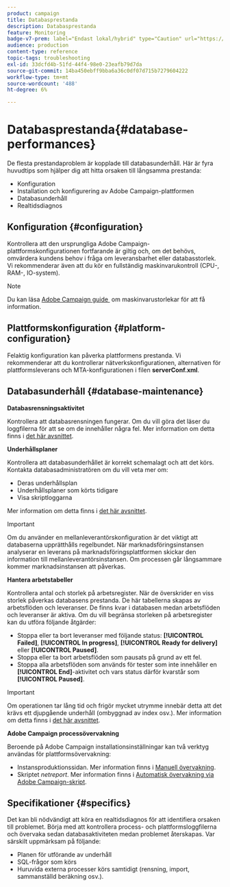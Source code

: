 ```yaml
---
product: campaign
title: Databasprestanda
description: Databasprestanda
feature: Monitoring
badge-v7-prem: label="Endast lokal/hybrid" type="Caution" url="https://experienceleague.adobe.com/docs/campaign-classic/using/installing-campaign-classic/architecture-and-hosting-models/hosting-models-lp/hosting-models.html?lang=sv" tooltip="Gäller endast lokala och hybrida driftsättningar"
audience: production
content-type: reference
topic-tags: troubleshooting
exl-id: 33dcfd4b-51fd-44f4-98e0-23eafb79d7da
source-git-commit: 14ba450ebff9bba6a36c0df07d715b7279604222
workflow-type: tm+mt
source-wordcount: '488'
ht-degree: 6%

---
```


# Databasprestanda{#database-performances}



De flesta prestandaproblem är kopplade till databasunderhåll. Här är fyra huvudtips som hjälper dig att hitta orsaken till långsamma prestanda:

* Konfiguration
* Installation och konfigurering av Adobe Campaign-plattformen
* Databasunderhåll
* Realtidsdiagnos

## Konfiguration {#configuration}

Kontrollera att den ursprungliga Adobe Campaign-plattformskonfigurationen fortfarande är giltig och, om det behövs, omvärdera kundens behov i fråga om leveransbarhet eller databasstorlek. Vi rekommenderar även att du kör en fullständig maskinvarukontroll (CPU-, RAM-, IO-system).

>[!NOTE]
>
>Du kan läsa [Adobe Campaign guide &#x200B;](https://helpx.adobe.com/se/campaign/kb/hardware-sizing-guide.html) om maskinvarustorlekar för att få information.

## Plattformskonfiguration {#platform-configuration}

Felaktig konfiguration kan påverka plattformens prestanda. Vi rekommenderar att du kontrollerar nätverkskonfigurationen, alternativen för plattformsleverans och MTA-konfigurationen i filen **serverConf.xml**.

## Databasunderhåll {#database-maintenance}

**Databasrensningsaktivitet**

Kontrollera att databasrensningen fungerar. Om du vill göra det läser du loggfilerna för att se om de innehåller några fel. Mer information om detta finns i [det här avsnittet](../../production/using/database-cleanup-workflow.md).

**Underhållsplaner**

Kontrollera att databasunderhållet är korrekt schemalagt och att det körs. Kontakta databasadministratören om du vill veta mer om:

* Deras underhållsplan
* Underhållsplaner som körts tidigare
* Visa skriptloggarna

Mer information om detta finns i [det här avsnittet](../../production/using/recommendations.md).

>[!IMPORTANT]
>
>Om du använder en mellanleverantörskonfiguration är det viktigt att databaserna upprätthålls regelbundet. När marknadsföringsinstansen analyserar en leverans på marknadsföringsplattformen skickar den information till mellanleverantörsinstansen. Om processen går långsammare kommer marknadsinstansen att påverkas.

**Hantera arbetstabeller**

Kontrollera antal och storlek på arbetsregister. När de överskrider en viss storlek påverkas databasens prestanda. De här tabellerna skapas av arbetsflöden och leveranser. De finns kvar i databasen medan arbetsflöden och leveranser är aktiva. Om du vill begränsa storleken på arbetsregister kan du utföra följande åtgärder:

* Stoppa eller ta bort leveranser med följande status: **[!UICONTROL Failed]**, **[!UICONTROL In progress]**, **[!UICONTROL Ready for delivery]** eller **[!UICONTROL Paused]**.
* Stoppa eller ta bort arbetsflöden som pausats på grund av ett fel.
* Stoppa alla arbetsflöden som används för tester som inte innehåller en **[!UICONTROL End]**-aktivitet och vars status därför kvarstår som **[!UICONTROL Paused]**.

>[!IMPORTANT]
>
>Om operationen tar lång tid och frigör mycket utrymme innebär detta att det krävs ett djupgående underhåll (ombyggnad av index osv.). Mer information om detta finns i [det här avsnittet](../../production/using/recommendations.md).

**Adobe Campaign processövervakning**

Beroende på Adobe Campaign installationsinställningar kan två verktyg användas för plattformsövervakning:

* Instansproduktionssidan. Mer information finns i [Manuell övervakning](../../production/using/monitoring-processes.md#manual-monitoring).
* Skriptet *netreport*. Mer information finns i [Automatisk övervakning via Adobe Campaign-skript](../../production/using/monitoring-processes.md#automatic-monitoring-via-adobe-campaign-scripts).

## Specifikationer {#specifics}

Det kan bli nödvändigt att köra en realtidsdiagnos för att identifiera orsaken till problemet. Börja med att kontrollera process- och plattformsloggfilerna och övervaka sedan databasaktiviteten medan problemet återskapas. Var särskilt uppmärksam på följande:

* Planen för utförande av underhåll
* SQL-frågor som körs
* Huruvida externa processer körs samtidigt (rensning, import, sammanställd beräkning osv.).
